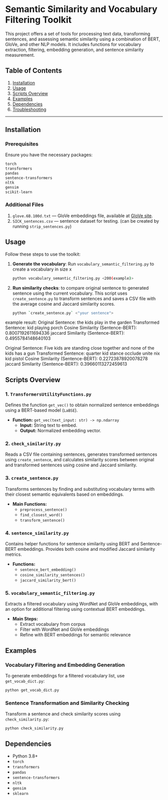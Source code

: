 # Semantic Similarity and Vocabulary Filtering Toolkit

This project offers a set of tools for processing text data, transforming sentences, and assessing semantic similarity using a combination of BERT, GloVe, and other NLP models. It includes functions for vocabulary extraction, filtering, embedding generation, and sentence similarity measurement.

## Table of Contents

1. [Installation](#installation)
2. [Usage](#usage)
3. [Scripts Overview](#scripts-overview)
4. [Examples](#examples)
5. [Dependencies](#dependencies)
6. [Troubleshooting](#troubleshooting)

---

## Installation

### Prerequisites
Ensure you have the necessary packages:

```bash
torch
transformers
pandas
sentence-transformers
nltk
gensim
scikit-learn
```

### Additional Files
1. `glove.6B.100d.txt` — GloVe embeddings file, available at [GloVe site](https://nlp.stanford.edu/projects/glove/).
2. `SICK_sentences.csv` — sentence dataset for testing. (can be created by running `strip_sentences.py`)


## Usage

Follow these steps to use the toolkit:

1. **Generate the vocabulary**: 
   Run `vocabulary_semantic_filtering.py` <enter size of vocabulary> to create a vocabulary in size x

   ```bash
   python vocabulary_semantic_filtering.py <200(example)>
   ```


3. **Run similarity checks**:
    to compare original sentence to generated sentence using the current vocabulary.  This script uses `create_sentence.py` to transform sentences and saves a CSV file with the average cosine and Jaccard similarity scores.
   ```bash
   python `create_sentence.py` <"your sentence">
   ```
example result:
Original Sentence: the kids play in the garden
Transformed Sentence: kid playing porch
Cosine Similarity (Sentence-BERT): 0.8007192611694336
jaccard Similarity (Sentence-BERT): 0.4955784148640103

Original Sentence: Five kids are standing close together and none of the kids has a gun
Transformed Sentence: quarter kid stance occlude unite nix kid pistol
Cosine Similarity (Sentence-BERT): 0.22723878920078278
jaccard Similarity (Sentence-BERT): 0.39660113272459613




## Scripts Overview

### 1. `TransformersUtilityFunctions.py`

Defines the function `get_vec()` to obtain normalized sentence embeddings using a BERT-based model (`LaBSE`).

- **Function:** `get_vec(text_input: str) -> np.ndarray`
  - **Input:** String text to embed.
  - **Output:** Normalized embedding vector.

### 2. `check_similarity.py`

Reads a CSV file containing sentences, generates transformed sentences using `create_sentence`, and calculates similarity scores between original and transformed sentences using cosine and Jaccard similarity.

### 3. `create_sentence.py`

Transforms sentences by finding and substituting vocabulary terms with their closest semantic equivalents based on embeddings.

- **Main Functions:**
  - `preprocess_sentence()`
  - `find_closest_word()`
  - `transform_sentence()`

### 4. `sentence_similarity.py`

Contains helper functions for sentence similarity using BERT and Sentence-BERT embeddings. Provides both cosine and modified Jaccard similarity metrics.

- **Functions:**
  - `sentence_bert_embedding()`
  - `cosine_similarity_sentences()`
  - `jaccard_similarity_bert()`

### 5. `vocabulary_semantic_filtering.py`

Extracts a filtered vocabulary using WordNet and GloVe embeddings, with an option for additional filtering using contextual BERT embeddings.

- **Main Steps:**
  - Extract vocabulary from corpus
  - Filter with WordNet and GloVe embeddings
  - Refine with BERT embeddings for semantic relevance

## Examples

### Vocabulary Filtering and Embedding Generation

To generate embeddings for a filtered vocabulary list, use `get_vocab_dict.py`:

```bash
python get_vocab_dict.py
```

### Sentence Transformation and Similarity Checking

Transform a sentence and check similarity scores using `check_similarity.py`:

```bash
python check_similarity.py
```

## Dependencies

- Python 3.8+
- `torch`
- `transformers`
- `pandas`
- `sentence-transformers`
- `nltk`
- `gensim`
- `sklearn`
